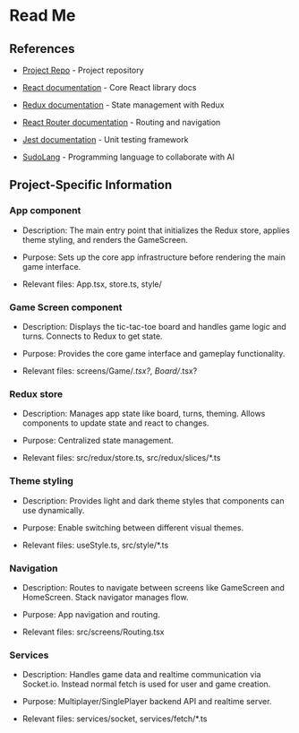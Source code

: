 # Read Me

## References

- [Project Repo](https://github.com/enrico-dgr/tic-tac-toe) - Project repository

- [React documentation](https://reactjs.org/docs/getting-started.html) - Core React library docs
- [Redux documentation](https://redux.js.org/introduction/getting-started) - State management with Redux
- [React Router documentation](https://reactrouter.com/docs/en/v6/getting-started/overview) - Routing and navigation
- [Jest documentation](https://jestjs.io/docs/getting-started) - Unit testing framework
- [SudoLang](https://github.com/paralleldrive/sudolang-llm-support/tree/main) - Programming language to collaborate with AI

## Project-Specific Information

### App component  

- Description: The main entry point that initializes the Redux store, applies theme styling, and renders the GameScreen.

- Purpose: Sets up the core app infrastructure before rendering the main game interface.

- Relevant files: App.tsx, store.ts, style/  

### Game Screen component

- Description: Displays the tic-tac-toe board and handles game logic and turns. Connects to Redux to get state.

- Purpose: Provides the core game interface and gameplay functionality.

- Relevant files: screens/Game/*.tsx?, Board/*.tsx?

### Redux store

- Description: Manages app state like board, turns, theming. Allows components to update state and react to changes.

- Purpose: Centralized state management.

- Relevant files: src/redux/store.ts, src/redux/slices/*.ts

### Theme styling  

- Description: Provides light and dark theme styles that components can use dynamically.

- Purpose: Enable switching between different visual themes.

- Relevant files: useStyle.ts, src/style/*.ts

### Navigation

- Description: Routes to navigate between screens like GameScreen and HomeScreen. Stack navigator manages flow.

- Purpose: App navigation and routing.

- Relevant files: src/screens/Routing.tsx

### Services  

- Description: Handles game data and realtime communication via Socket.io. Instead normal fetch is used for user and game creation.

- Purpose: Multiplayer/SinglePlayer backend API and realtime server.

- Relevant files: services/socket, services/fetch/*.ts
